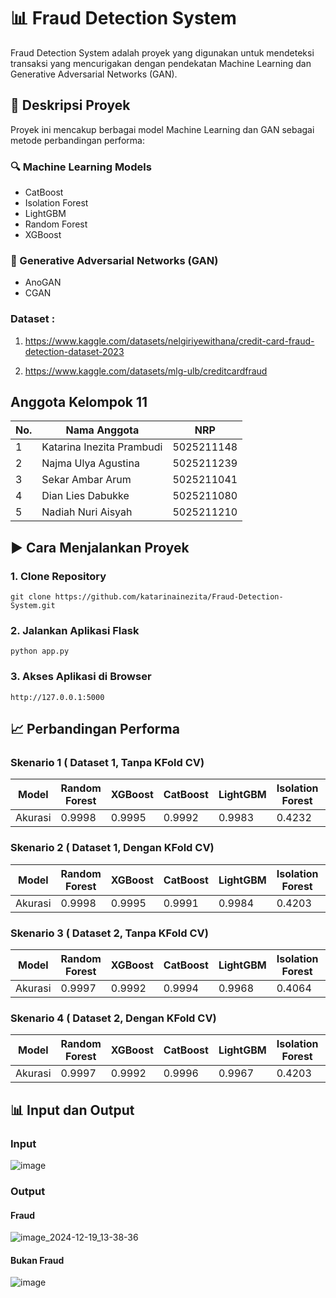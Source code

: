 # 📊 Fraud Detection System
Fraud Detection System adalah proyek yang digunakan untuk mendeteksi transaksi yang mencurigakan dengan pendekatan Machine Learning dan Generative Adversarial Networks (GAN).

## 🚀 Deskripsi Proyek
Proyek ini mencakup berbagai model Machine Learning dan GAN sebagai metode perbandingan performa:

### 🔍 Machine Learning Models
- CatBoost
- Isolation Forest
- LightGBM
- Random Forest
- XGBoost

### 🧠 Generative Adversarial Networks (GAN)
- AnoGAN
- CGAN

### Dataset : 
1. https://www.kaggle.com/datasets/nelgiriyewithana/credit-card-fraud-detection-dataset-2023

2. https://www.kaggle.com/datasets/mlg-ulb/creditcardfraud


## Anggota Kelompok 11

| No.  | Nama Anggota       | NRP          |
|------|--------------------|--------------|
| 1    |Katarina Inezita Prambudi    | 5025211148   |
| 2    | Najma Ulya Agustina         | 5025211239   |
| 3    | Sekar Ambar Arum | 5025211041 |
|4 | Dian Lies Dabukke | 5025211080|
|5 | Nadiah Nuri Aisyah | 5025211210 |

## ▶️ Cara Menjalankan Proyek

### 1. Clone Repository

```
git clone https://github.com/katarinainezita/Fraud-Detection-System.git

```

### 2. Jalankan Aplikasi Flask
```
python app.py
```

### 3. Akses Aplikasi di Browser
```
http://127.0.0.1:5000
```

## 📈 Perbandingan Performa

### Skenario 1 ( Dataset 1, Tanpa KFold CV)
|Model|Random Forest|XGBoost|CatBoost|LightGBM|Isolation Forest|AnoGAN|CGAN|
|------|------------|-------|--------|--------|----------------|------|----|
| Akurasi |0.9998|0.9995|0.9992|0.9983|0.4232|0.5300|0.5232|

### Skenario 2 ( Dataset 1, Dengan KFold CV)
|Model|Random Forest|XGBoost|CatBoost|LightGBM|Isolation Forest|AnoGAN|CGAN|
|------|------------|-------|--------|--------|----------------|------|----|
| Akurasi |0.9998|0.9995|0.9991|0.9984|0.4203|0.5500|0.5010|

### Skenario 3 ( Dataset 2, Tanpa KFold CV)
|Model|Random Forest|XGBoost|CatBoost|LightGBM|Isolation Forest|AnoGAN|CGAN|
|------|------------|-------|--------|--------|----------------|------|----|
| Akurasi |0.9997|0.9992|0.9994|0.9968|0.4064|0.6683|0.9973|

### Skenario 4 ( Dataset 2, Dengan KFold CV)
|Model|Random Forest|XGBoost|CatBoost|LightGBM|Isolation Forest|AnoGAN|CGAN|
|------|------------|-------|--------|--------|----------------|------|----|
| Akurasi |0.9997|0.9992|0.9996|0.9967|0.4203|0.9481|0.7818|


## 📊 Input dan Output

### Input 

![image](https://github.com/user-attachments/assets/c9632911-5147-46ff-8e48-22114b9be36a)

### Output 

#### Fraud
![image_2024-12-19_13-38-36](https://github.com/user-attachments/assets/6fdb1339-92d1-4df2-8286-d678935201bb)

#### Bukan Fraud
![image](https://github.com/user-attachments/assets/4b4ee02b-df9c-4ec3-8b68-cf343bd20d54)
